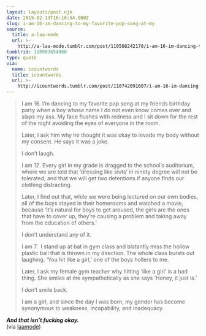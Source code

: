 ```yaml
---
layout: layouts/post.njk
date: 2015-02-13T16:10:54.000Z
slug: i-am-16-im-dancing-to-my-favorite-pop-song-at-my
source:
  title: a-laa-mode
  url: >-
    http://a-laa-mode.tumblr.com/post/110508242170/i-am-16-im-dancing-to-my-favorite-pop-song-at-my
tumblrid: 110903654968
type: quote
via:
  name: icountwords
  title: icountwords
  url: >-
    http://icountwords.tumblr.com/post/110742091607/i-am-16-im-dancing-to-my-favorite-pop-song-at-my
---
```

> <p>I am 16. I’m dancing to my favorite pop song at my friends birthday party when a boy whose name I do not even know comes over and slaps my ass. My face flushes with redness and I sit down for the rest of the night avoiding the eyes of everyone in the room.</p>
>
> <p>Later, I ask him why he thought it was okay to invade my body without my consent. He says it was a joke.</p>
>
> <p>I don’t laugh.</p>
>
> <p>I am 12. Every girl in my grade is dragged to the school’s auditorium, where we are told that ‘dressing like sluts’ in ninety degree will not be tolerated, and that we will get two detentions if anyone finds our clothing distracting. </p>
>
> <p>Later, I find out that, while we were being lectured on our own bodies, all of the boys stayed in their homerooms and watched a movie, because ‘It’s natural for boys to get aroused, the girls are the ones that have to cover up, they’re causing a problem and taking away from the education of others.’ </p>
>
> <p>I don’t understand any of it.</p>
>
> <p>I am 7.  I stand up at bat in gym class and blatantly miss the hollow plastic ball that is thrown in my direction. The whole class bursts out laughing. ‘You hit like a girl,’ one of the boys hollers to me.</p>
>
> <p>Later, I ask my female gym teacher why hitting ‘like a girl’ is a bad thing. She smiles at me sympathetically as she says ‘Honey, it just is.’</p>
>
> <p>I don’t smile back.</p>
>
> <p>I am a girl, and since the day I was born, my gender has become synonymous to weakness, incapability, and inadequacy.</p>

<i><b>And that isn’t fucking okay.</b></i><br/> (via <a href="http://laamode.tumblr.com/" class="tumblr_blog">laamode</a>)

